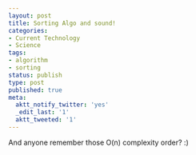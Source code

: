 ```yaml
---
layout: post
title: Sorting Algo and sound!
categories:
- Current Technology
- Science
tags:
- algorithm
- sorting
status: publish
type: post
published: true
meta:
  aktt_notify_twitter: 'yes'
  _edit_last: '1'
  aktt_tweeted: '1'
---
```

And anyone remember those O(n) complexity order? :)

<object classid="clsid:d27cdb6e-ae6d-11cf-96b8-444553540000" width="500" height="400" codebase="http://download.macromedia.com/pub/shockwave/cabs/flash/swflash.cab#version=6,0,40,0"><param name="allowFullScreen" value="true" /><param name="allowscriptaccess" value="always" /><param name="src" value="http://www.youtube.com/v/t8g-iYGHpEA?fs=1&amp;hl=en_US" /><param name="allowfullscreen" value="true" /><embed type="application/x-shockwave-flash" width="500" height="400" src="http://www.youtube.com/v/t8g-iYGHpEA?fs=1&amp;hl=en_US" allowscriptaccess="always" allowfullscreen="true"></embed></object>
